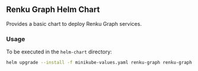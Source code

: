 ## Renku Graph Helm Chart

Provides a basic chart to deploy Renku Graph services.

### Usage

To be executed in the `helm-chart` directory:

```bash
helm upgrade --install -f minikube-values.yaml renku-graph renku-graph
```
